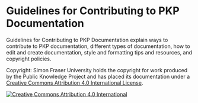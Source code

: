 # Guidelines for Contributing to PKP Documentation

Guidelines for Contributing to PKP Documentation explain ways to contribute to PKP documentation, different types of documentation, how to edit and create documentation, style and formatting tips and resources, and copyright policies.

Copyright: Simon Fraser University holds the copyright for work produced by the Public Knowledge Project and has placed its documentation under a [Creative Commons Attribution 4.0 International License](https://creativecommons.org/licenses/by/4.0/).

[![Creative Commons Attribution 4.0 International](https://i.creativecommons.org/l/by/4.0/88x31.png)](https://creativecommons.org/licenses/by/4.0/)
